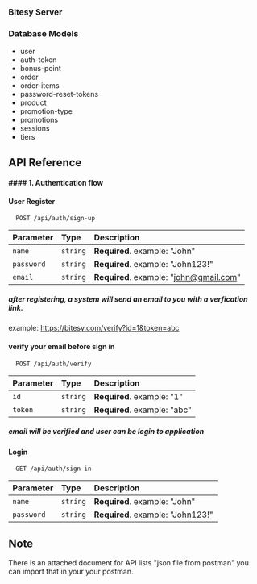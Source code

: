 
### Bitesy Server

### Database Models

- user 
- auth-token
- bonus-point
- order
- order-items
- password-reset-tokens
- product
- promotion-type
- promotions
- sessions
- tiers






## API Reference

#### #### 1. Authentication flow

#### User Register
```http
  POST /api/auth/sign-up
```

| Parameter | Type     | Description                |
| :-------- | :------- | :------------------------- |
| `name` | `string` | **Required**. example: "John" |
| `password` | `string` | **Required**. example: "John123!"|
| `email` | `string`| **Required**. example: "john@gmail.com"|

##### after registering, a system will send an email to you with a verfication link. 
example: https://bitesy.com/verify?id=1&token=abc

#### verify your email before sign in

```http
  POST /api/auth/verify
```

| Parameter | Type     | Description                |
| :-------- | :------- | :------------------------- |
| `id` | `string` | **Required**. example: "1" |
| `token` | `string` | **Required**. example: "abc"|

##### email will be verified and user can be login to application

#### Login

```http
  GET /api/auth/sign-in
```
| Parameter | Type     | Description                |
| :-------- | :------- | :------------------------- |
| `name` | `string` | **Required**. example: "John" |
| `password` | `string` | **Required**. example: "John123!"|


## Note 
There is an attached document for API lists "json file from postman" you can import that in your your postman.

